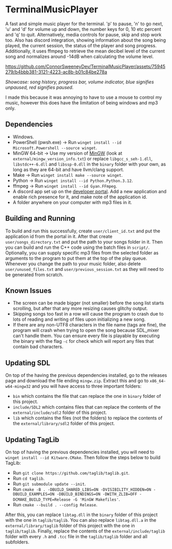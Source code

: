 # TerminalMusicPlayer
A fast and simple music player for the terminal. 'p' to pause, 'n' to go next, 'u' and 'd' for
volume up and down, the number keys for 0, 10 etc percent and 'q' to quit. Alternatively, media
controls for pause, skip and stop work too. Also has discord integration, showing information about
the song being played, the current session, the status of the player and song progress.
Additionally, it uses ffmpeg to retrieve the mean decibel level of the current song and normalizes
around -14dB when calculating the volume level.

https://github.com/ConnorSweeneyDev/TerminalMusicPlayer/assets/75945279/b4bbb381-3121-4223-ac8b-b01c84be278a

*Showcase: song history, progress bar, volume indicator, blue signifies unpaused, red signifies
paused.*

I made this because it was annoying to have to use a mouse to control my music, however this does
have the limitation of being windows and mp3 only. 

## Dependencies
- Windows.
- PowerShell (pwsh.exe) &rightarrow; Run `winget install --id Microsoft.Powershell --source winget`.
- MinGW 64-bit &rightarrow; Use my version of [MinGW](https://winlibs.com/) (look at
  `external/mingw_version_info.txt`) or replace `libgcc_s_seh-1.dll`, `libstdc++-6.dll` and
  `libssp-0.dll` in the `binary` folder with your own, as long as they are 64-bit and have
  llvm/clang support.
- Make &rightarrow; Run `winget install make --source winget`.
- Python &rightarrow; Run `winget install --id Python.Python.3.12`.
- ffmpeg &rightarrow; Run `winget install --id Gyan.FFmpeg`.
- A discord app set up on the [developer portal](https://discord.com/developers/applications). Add a
  new application and enable rich presence for it, and make note of the application id.
- A folder anywhere on your computer with mp3 files in it.

## Building and Running
To build and run this successfully, create `user/client_id.txt` and put the application id from the
portal in it. After that create `user/songs_directory.txt` and put the path to your songs folder in
it. Then you can build and run the C++ code using the batch files in `script/`. Optionally, you can
supply specific mp3 files from the selected folder as arguments to the program to put them at the
top of the play queue. Whenever you change the path to your music folder, also delete
`user/unused_files.txt` and `user/previous_session.txt` as they will need to be generated from
scratch.

## Known Issues
- The screen can be made bigger (not smaller) before the song list starts scrolling, but after that
  any more resizing causes glitchy output.
- Skipping songs too fast in a row will cause the program to crash due to lots of reading and
  writing of files upon initializing a new song.
- If there are any non-UTF8 characters in the file name (tags are fine), the program will crash when
  trying to open the song because SDL_mixer can't handle them. You can ensure every file is playable
  by executing the binary with the flag `-c` for check which will report any files that contain bad
  characters.

## Updating SDL
On top of the having the previous dependencies installed, go to the releases page and download the
file ending `mingw.zip`. Extract this and go to `x86_64-w64-mingw32` and you will have access to
three important folders:
- `bin` which contains the file that can replace the one in `binary` folder of this project.
- `include/SDL2` which contains files that can replace the contents of the `external/include/sdl2`
  folder of this project.
- `lib` which contains the files (not the folders) to replace the contents of the
  `external/library/sdl2` folder of this project.

## Updating TagLib
On top of having the previous dependencies installed, you will need to `winget install --id
Kitware.CMake`. Then follow the steps below to build TagLib:
- Run `git clone https://github.com/taglib/taglib.git`. 
- Run `cd taglib`.
- Run `git submodule update --init`.
- Run `cmake -B . -DBUILD_SHARED_LIBS=ON -DVISIBILITY_HIDDEN=ON -DBUILD_EXAMPLES=ON
  -DBUILD_BINDINGS=ON -DWITH_ZLIB=OFF -DCMAKE_BUILD_TYPE=Release -G 'MinGW Makefiles'`.
- Run `cmake --build . --config Release`.

After this, you can replace `libtag.dll` in the `binary` folder of this project with the one in
`taglib/taglib`. You can also replace `libtag.dll.a` in the `external/library/taglib` folder of this
project with the one in `taglib/taglib`. Finally, replace the contents of the
`external/include/taglib` folder with every `.h` and `.tcc` file in the `taglib/taglib` folder and
all subfolders.
